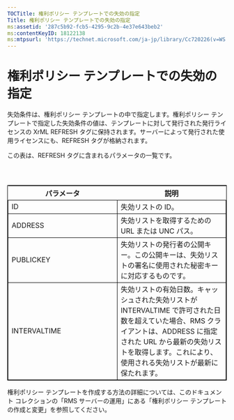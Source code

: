 ```yaml
---
TOCTitle: 権利ポリシー テンプレートでの失効の指定
Title: 権利ポリシー テンプレートでの失効の指定
ms:assetid: '287c5b92-fcb5-4295-9c2b-4e37e643beb2'
ms:contentKeyID: 18122138
ms:mtpsurl: 'https://technet.microsoft.com/ja-jp/library/Cc720226(v=WS.10)'
---
```


権利ポリシー テンプレートでの失効の指定
=======================================

失効条件は、権利ポリシー テンプレートの中で指定します。権利ポリシー テンプレートで指定した失効条件の値は、テンプレートに対して発行された発行ライセンスの XrML REFRESH タグに保持されます。サーバーによって発行された使用ライセンスにも、REFRESH タグが格納されます。

この表は、REFRESH タグに含まれるパラメータの一覧です。

###  

 
<table style="border:1px solid black;">
<colgroup>
<col width="50%" />
<col width="50%" />
</colgroup>
<thead>
<tr class="header">
<th>パラメータ</th>
<th>説明</th>
</tr>
</thead>
<tbody>
<tr class="odd">
<td style="border:1px solid black;">ID</td>
<td style="border:1px solid black;">失効リストの ID。</td>
</tr>
<tr class="even">
<td style="border:1px solid black;">ADDRESS</td>
<td style="border:1px solid black;">失効リストを取得するための URL または UNC パス。</td>
</tr>
<tr class="odd">
<td style="border:1px solid black;">PUBLICKEY</td>
<td style="border:1px solid black;">失効リストの発行者の公開キー。この公開キーは、失効リストの署名に使用された秘密キーに対応するものです。</td>
</tr>
<tr class="even">
<td style="border:1px solid black;">INTERVALTIME</td>
<td style="border:1px solid black;">失効リストの有効日数。キャッシュされた失効リストが INTERVALTIME で許可された日数を超えていた場合、RMS クライアントは、ADDRESS に指定された URL から最新の失効リストを取得します。これにより、使用される失効リストが最新に保たれます。</td>
</tr>
</tbody>
</table>
  
権利ポリシー テンプレートを作成する方法の詳細については、このドキュメント コレクションの「RMS サーバーの運用」にある「権利ポリシー テンプレートの作成と変更」を参照してください。
